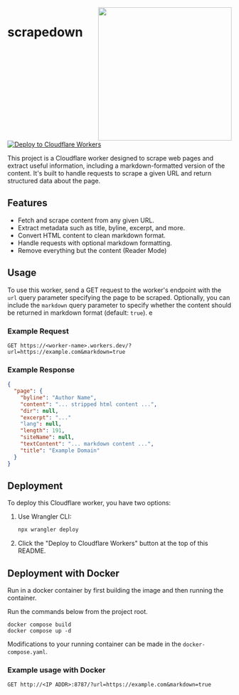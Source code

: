 <img align="right" width="300"  src="https://github.com/osener/scrapedown/assets/111265/cc059686-c452-4982-82c9-023c7696699b">

# scrapedown

[![Deploy to Cloudflare Workers](https://deploy.workers.cloudflare.com/button)](https://deploy.workers.cloudflare.com/?url=https://github.com/osener/scrapedown)

This project is a Cloudflare worker designed to scrape web pages and extract useful information, including a markdown-formatted version of the content. It's built to handle requests to scrape a given URL and return structured data about the page.

## Features

- Fetch and scrape content from any given URL.
- Extract metadata such as title, byline, excerpt, and more.
- Convert HTML content to clean markdown format.
- Handle requests with optional markdown formatting.
- Remove everything but the content (Reader Mode)

## Usage

To use this worker, send a GET request to the worker's endpoint with the `url` query parameter specifying the page to be scraped. Optionally, you can include the `markdown` query parameter to specify whether the content should be returned in markdown format (default: `true`).
e

### Example Request

```
GET https://<worker-name>.workers.dev/?url=https://example.com&markdown=true
```

### Example Response

```json
{
  "page": {
    "byline": "Author Name",
    "content": "... stripped html content ...",
    "dir": null,
    "excerpt": "..."
    "lang": null,
    "length": 191,
    "siteName": null,
    "textContent": "... markdown content ...",
    "title": "Example Domain"
  }
}
```

## Deployment

To deploy this Cloudflare worker, you have two options:

1. Use Wrangler CLI:

   ```sh
   npx wrangler deploy
   ```

2. Click the "Deploy to Cloudflare Workers" button at the top of this README.

## Deployment with Docker

Run in a docker container by first building the image and then running the container.

Run the commands below from the project root.

```
docker compose build
docker compose up -d
```

Modifications to your running container can be made in the `docker-compose.yaml`.

### Example usage with Docker

```
GET http://<IP ADDR>:8787/?url=https://example.com&markdown=true
```
